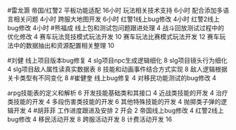 
#雷龙灏 
帝国/红警2 平板功能适配 16小时
玩法相关技术支持 6小时
配合添加多语言相关问题 4小时
跨服大地图开发   6小时
红警1线上bug修改 4小时
红警2线上bug修改 4小时
#熊福成 
线上包和测试包问题跟进处理                                               4
战斗回放测试过程中的优化修改                                            4
赛车玩法竞技模式玩法开发                                                   10
赛车玩法比赛模式玩法开发                                                   12
赛车玩法中的数据抽出和资源配置相关整理                          10

#刘健 
线上项目版本bug修复     4
slg项目npc生成逻辑细化  8
slg项目镜头行为细化  4
slg项目敌人属性读真实数据表 8
技能和动画事件结合方式实现 8
敌人逻辑根据关卡类型有不同变化 8
#崔健奎 
线上bug修复  4 
对移民功能测试的bug修改 4 

arpg技能表的定义和解析  6
开发技能基础类和其接口   4
近战类技能的开发  4
治疗类技能的开发  4
多段伤害类技能的开发  6
其他特殊技能的开发  4
抛掷类子弹的逻辑开发  4
#胡菲菲 
工作进度跟进及安排   2
开会 2
帝国线上bug修改        4
红警2线上bug修改      4
移民活动开发              8
跨服活动开发              8
计费活动开发              16